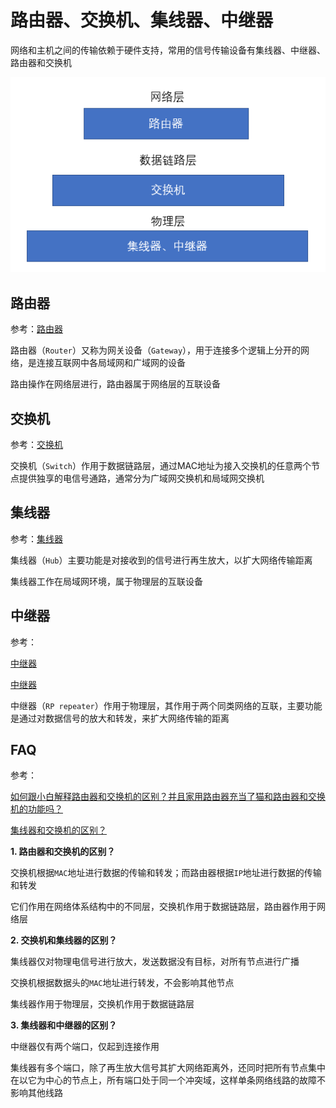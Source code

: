 
# 路由器、交换机、集线器、中继器

网络和主机之间的传输依赖于硬件支持，常用的信号传输设备有集线器、中继器、路由器和交换机

![](./imgs/device-structure.PNG)

## 路由器

参考：[路由器](https://baike.baidu.com/item/%E8%B7%AF%E7%94%B1%E5%99%A8)

路由器（`Router`）又称为网关设备（`Gateway`），用于连接多个逻辑上分开的网络，是连接互联网中各局域网和广域网的设备

路由操作在网络层进行，路由器属于网络层的互联设备

## 交换机

参考：[交换机](https://baike.baidu.com/item/%E4%BA%A4%E6%8D%A2%E6%9C%BA)

交换机（`Switch`）作用于数据链路层，通过MAC地址为接入交换机的任意两个节点提供独享的电信号通路，通常分为广域网交换机和局域网交换机

## 集线器

参考：[集线器](https://baike.baidu.com/item/%E9%9B%86%E7%BA%BF%E5%99%A8)

集线器（`Hub`）主要功能是对接收到的信号进行再生放大，以扩大网络传输距离

集线器工作在局域网环境，属于物理层的互联设备

## 中继器

参考：

[中继器](https://baike.baidu.com/item/%E4%B8%AD%E7%BB%A7%E5%99%A8)

[中继器](https://www.zhihu.com/topic/20138474/intro)

中继器（`RP repeater`）作用于物理层，其作用于两个同类网络的互联，主要功能是通过对数据信号的放大和转发，来扩大网络传输的距离

## FAQ

参考：

[如何跟小白解释路由器和交换机的区别？并且家用路由器充当了猫和路由器和交换机的功能吗？](https://www.zhihu.com/question/22007235/answer/402261894)

[集线器和交换机的区别？](https://www.zhihu.com/question/21782368/answer/31826769)

**1. 路由器和交换机的区别？**

交换机根据`MAC`地址进行数据的传输和转发；而路由器根据`IP`地址进行数据的传输和转发

它们作用在网络体系结构中的不同层，交换机作用于数据链路层，路由器作用于网络层

**2. 交换机和集线器的区别？**

集线器仅对物理电信号进行放大，发送数据没有目标，对所有节点进行广播

交换机根据数据头的`MAC`地址进行转发，不会影响其他节点

集线器作用于物理层，交换机作用于数据链路层

**3. 集线器和中继器的区别？**

中继器仅有两个端口，仅起到连接作用

集线器有多个端口，除了再生放大信号其扩大网络距离外，还同时把所有节点集中在以它为中心的节点上，所有端口处于同一个冲突域，这样单条网络线路的故障不影响其他线路